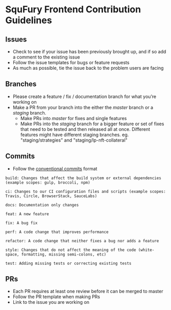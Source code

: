 # SquFury Frontend Contribution Guidelines

## Issues

- Check to see if your issue has been previously brought up, and if so add a comment to the existing issue
- Follow the issue templates for bugs or feature requests
- As much as possible, tie the issue back to the problem users are facing

## Branches

- Please create a feature / fix / documentation branch for what you’re working on
- Make a PR from your branch into the either the _master_ branch or a _staging_ branch.
  - Make PRs into _master_ for fixes and single features
  - Make PRs into the _staging_ branch for a bigger feature or set of fixes that need to be tested and then released all at once. Different features might have different staging branches. eg. "staging/strategies" and "staging/lp-nft-collateral"

## Commits

- Follow the [conventional commits](https://www.conventionalcommits.org/en/v1.0.0/) format

```
build: Changes that affect the build system or external dependencies (example scopes: gulp, broccoli, npm)

ci: Changes to our CI configuration files and scripts (example scopes: Travis, Circle, BrowserStack, SauceLabs)

docs: Documentation only changes

feat: A new feature

fix: A bug fix

perf: A code change that improves performance

refactor: A code change that neither fixes a bug nor adds a feature

style: Changes that do not affect the meaning of the code (white-space, formatting, missing semi-colons, etc)

test: Adding missing tests or correcting existing tests
```

## PRs

- Each PR requires at least one review before it can be merged to master
- Follow the PR template when making PRs
- Link to the issue you are working on
